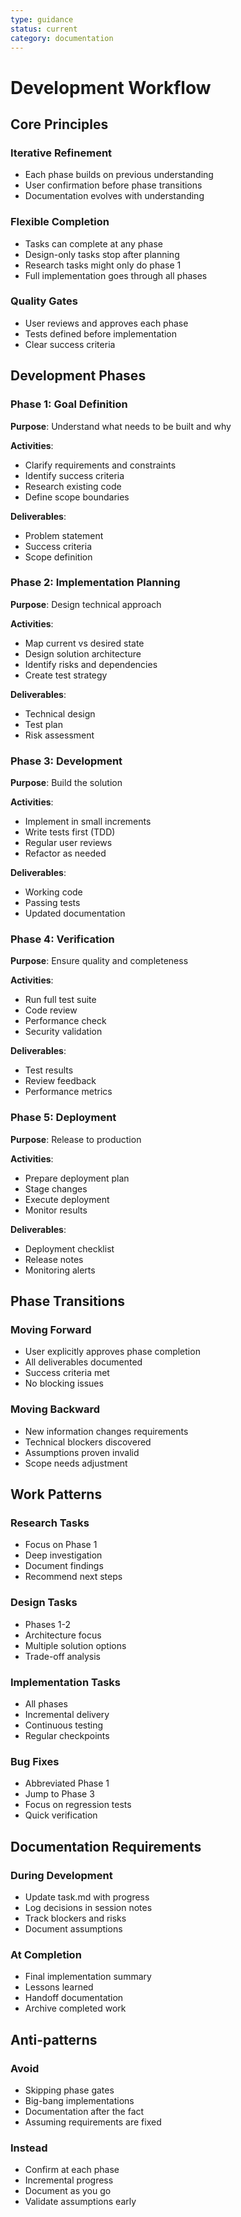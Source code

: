 ```yaml
---
type: guidance
status: current
category: documentation
---
```


# Development Workflow

## Core Principles

### Iterative Refinement
- Each phase builds on previous understanding
- User confirmation before phase transitions
- Documentation evolves with understanding

### Flexible Completion
- Tasks can complete at any phase
- Design-only tasks stop after planning
- Research tasks might only do phase 1
- Full implementation goes through all phases

### Quality Gates
- User reviews and approves each phase
- Tests defined before implementation
- Clear success criteria

## Development Phases

### Phase 1: Goal Definition
**Purpose**: Understand what needs to be built and why

**Activities**:
- Clarify requirements and constraints
- Identify success criteria
- Research existing code
- Define scope boundaries

**Deliverables**:
- Problem statement
- Success criteria
- Scope definition

### Phase 2: Implementation Planning
**Purpose**: Design technical approach

**Activities**:
- Map current vs desired state
- Design solution architecture
- Identify risks and dependencies
- Create test strategy

**Deliverables**:
- Technical design
- Test plan
- Risk assessment

### Phase 3: Development
**Purpose**: Build the solution

**Activities**:
- Implement in small increments
- Write tests first (TDD)
- Regular user reviews
- Refactor as needed

**Deliverables**:
- Working code
- Passing tests
- Updated documentation

### Phase 4: Verification
**Purpose**: Ensure quality and completeness

**Activities**:
- Run full test suite
- Code review
- Performance check
- Security validation

**Deliverables**:
- Test results
- Review feedback
- Performance metrics

### Phase 5: Deployment
**Purpose**: Release to production

**Activities**:
- Prepare deployment plan
- Stage changes
- Execute deployment
- Monitor results

**Deliverables**:
- Deployment checklist
- Release notes
- Monitoring alerts

## Phase Transitions

### Moving Forward
- User explicitly approves phase completion
- All deliverables documented
- Success criteria met
- No blocking issues

### Moving Backward
- New information changes requirements
- Technical blockers discovered
- Assumptions proven invalid
- Scope needs adjustment

## Work Patterns

### Research Tasks
- Focus on Phase 1
- Deep investigation
- Document findings
- Recommend next steps

### Design Tasks
- Phases 1-2
- Architecture focus
- Multiple solution options
- Trade-off analysis

### Implementation Tasks
- All phases
- Incremental delivery
- Continuous testing
- Regular checkpoints

### Bug Fixes
- Abbreviated Phase 1
- Jump to Phase 3
- Focus on regression tests
- Quick verification

## Documentation Requirements

### During Development
- Update task.md with progress
- Log decisions in session notes
- Track blockers and risks
- Document assumptions

### At Completion
- Final implementation summary
- Lessons learned
- Handoff documentation
- Archive completed work

## Anti-patterns

### Avoid
- Skipping phase gates
- Big-bang implementations
- Documentation after the fact
- Assuming requirements are fixed

### Instead
- Confirm at each phase
- Incremental progress
- Document as you go
- Validate assumptions early
